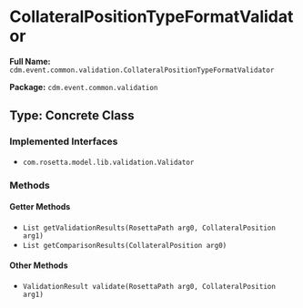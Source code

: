 # CollateralPositionTypeFormatValidator

**Full Name:** `cdm.event.common.validation.CollateralPositionTypeFormatValidator`

**Package:** `cdm.event.common.validation`

## Type: Concrete Class

### Implemented Interfaces

- `com.rosetta.model.lib.validation.Validator`

### Methods

#### Getter Methods

- `List getValidationResults(RosettaPath arg0, CollateralPosition arg1)`
- `List getComparisonResults(CollateralPosition arg0)`

#### Other Methods

- `ValidationResult validate(RosettaPath arg0, CollateralPosition arg1)`

